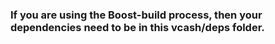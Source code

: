 ### If you are using the Boost-build process, then your dependencies need to be in this vcash/deps folder.
